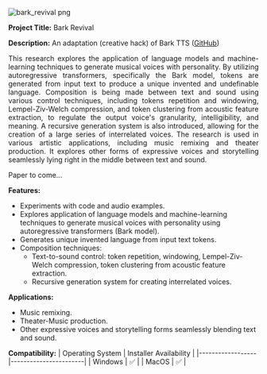 ![bark_revival png](https://github.com/user-attachments/assets/bc7b5fd3-456e-43f6-891a-278a5b5044e1)

**Project Title:** Bark Revival

**Description:**
An adaptation (creative hack) of Bark TTS ([GitHub](https://github.com/suno-ai/bark))

<div align="justify">
This research explores the application of language models and machine-learning techniques to generate musical voices with personality. By utilizing autoregressive transformers, specifically the Bark model, tokens are generated from input text to produce a unique invented and undefinable language. Composition is being made between text and sound using various control techniques, including tokens repetition and windowing, Lempel-Ziv-Welch compression, and token clustering from acoustic feature extraction, to regulate the output voice's granularity, intelligibility, and meaning. A recursive generation system is also introduced, allowing for the creation of a large series of interrelated voices. The research is used in various artistic applications, including music remixing and theater production. It explores other forms of expressive voices and storytelling seamlessly lying right in the middle between text and sound.

Paper to come...
</div>

**Features:**
- Experiments with code and audio examples.
- Explores application of language models and machine-learning techniques to generate musical voices with personality using autoregressive transformers (Bark model).
- Generates unique invented language from input text tokens.
- Composition techniques:
  - Text-to-sound control: token repetition, windowing, Lempel-Ziv-Welch compression, token clustering from acoustic feature extraction.
  - Recursive generation system for creating interrelated voices.

**Applications:**
- Music remixing.
- Theater-Music production.
- Other expressive voices and storytelling forms seamlessly blending text and sound.

**Compatibility:**
| Operating System | Installer Availability |
|------------------|-----------------------|
| Windows          | ✅                     |
| MacOS            | ✅                     |
